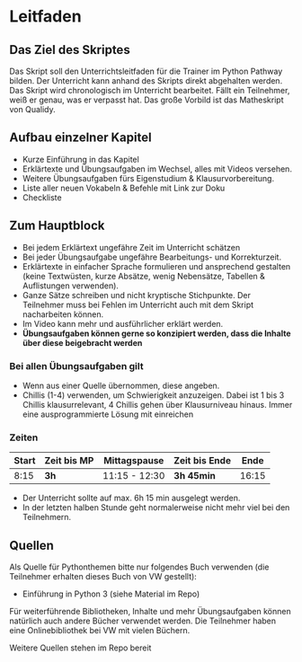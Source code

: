 # Leitfaden

## Das Ziel des Skriptes

Das Skript soll den Unterrichtsleitfaden für die Trainer im Python Pathway bilden. Der Unterricht kann anhand des Skripts direkt abgehalten werden.
Das Skript wird chronologisch im Unterricht bearbeitet. Fällt ein Teilnehmer, weiß er genau, was er verpasst hat.
Das große Vorbild ist das Matheskript von Qualidy.

## Aufbau einzelner Kapitel

* Kurze Einführung in das Kapitel
* Erklärtexte und Übungsaufgaben im Wechsel, alles mit Videos versehen.
* Weitere Übungsaufgaben fürs Eigenstudium & Klausurvorbereitung.
* Liste aller neuen Vokabeln & Befehle mit Link zur Doku
* Checkliste

## Zum Hauptblock

* Bei jedem Erklärtext ungefähre Zeit im Unterricht schätzen
* Bei jeder Übungsaufgabe ungefähre Bearbeitungs- und Korrekturzeit.
* Erklärtexte in einfacher Sprache formulieren und ansprechend gestalten (keine Textwüsten, kurze Absätze, wenig Nebensätze, Tabellen & Auflistungen verwenden).
* Ganze Sätze schreiben und nicht kryptische Stichpunkte. Der Teilnehmer muss bei Fehlen im Unterricht auch mit dem Skript nacharbeiten können.
* Im Video kann mehr und ausführlicher erklärt werden.
* **Übungsaufgaben können gerne so konzipiert werden, dass die Inhalte über diese beigebracht werden**

### Bei allen Übungsaufgaben gilt

* Wenn aus einer Quelle übernommen, diese angeben.
* Chillis (1-4) verwenden, um Schwierigkeit anzuzeigen. Dabei ist 1 bis 3 Chillis klausurrelevant, 4 Chillis gehen über Klausurniveau hinaus.
  Immer eine ausprogrammierte Lösung mit einreichen

### Zeiten

| Start | Zeit bis MP | Mittagspause  | Zeit bis Ende | Ende  |
|-------|-------------|---------------|---------------|-------|
| 8:15  | **3h**      | 11:15 - 12:30 | **3h 45min**  | 16:15 |

* Der Unterricht sollte auf max. 6h 15 min ausgelegt werden.
* In der letzten halben Stunde geht normalerweise nicht mehr viel bei den Teilnehmern.



## Quellen

Als Quelle für Pythonthemen bitte nur folgendes Buch verwenden (die Teilnehmer erhalten dieses Buch von VW gestellt):
* Einführung in Python 3 (siehe Material im Repo)

Für weiterführende Bibliotheken, Inhalte und mehr Übungsaufgaben können natürlich auch andere Bücher verwendet werden. Die Teilnehmer haben eine Onlinebibliothek bei VW mit vielen Büchern.

Weitere Quellen stehen im Repo bereit
